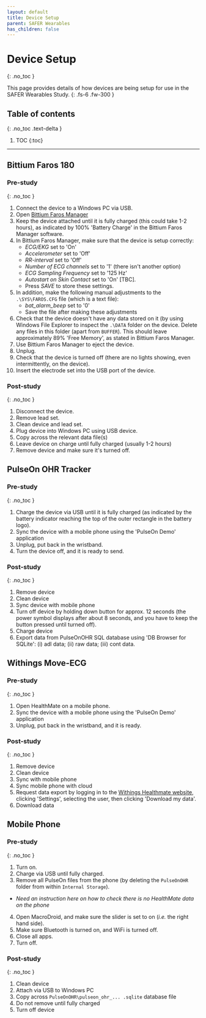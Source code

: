 ```yaml
---
layout: default
title: Device Setup
parent: SAFER Wearables
has_children: false
---
```


# Device Setup
{: .no_toc }

This page provides details of how devices are being setup for use in the SAFER Wearables Study.
{: .fs-6 .fw-300 }

## Table of contents
{: .no_toc .text-delta }

1. TOC
{:toc}

---

## Bittium Faros 180

### Pre-study
{: .no_toc }

1. Connect the device to a Windows PC via USB.
2. Open [Bittium Faros Manager](https://www.bittium.com/medical/support)
3. Keep the device attached until it is fully charged (this could take 1-2 hours), as indicated by 100&#37; 'Battery Charge' in the Bittium Faros Manager software.
4. In Bittium Faros Manager, make sure that the device is setup correctly:
   - _ECG/EKG_ set to 'On'
   - _Accelerometer_ set to 'Off'
   - _RR-interval_ set to 'Off'
   - _Number of ECG channels_ set to '1' (there isn't another option)
   - _ECG Sampling Frequency_ set to '125 Hz'
   - _Autostart on Skin Contact_ set to 'On' [TBC].
   - Press _SAVE_ to store these settings.
5. In addition, make the following manual adjustments to the `.\SYS\FAROS.CFG` file (which is a text file):
   - _bat_alarm_beep_ set to '0'
   - Save the file after making these adjustments
6. Check that the device doesn't have any data stored on it (by using Windows File Explorer to inspect the `.\DATA` folder on the device. Delete any files in this folder (apart from `BUFFER`). This should leave approximately 89&#37; 'Free Memory', as stated in Bittium Faros Manager.
7. Use Bittium Faros Manager to eject the device.
8. Unplug.
9. Check that the device is turned off (there are no lights showing, even intermittently, on the device).
10. Insert the electrode set into the USB port of the device.

### Post-study
{: .no_toc }

1. Disconnect the device.
2. Remove lead set.
3. Clean device and lead set.
4. Plug device into Windows PC using USB device.
5. Copy across the relevant data file(s)
6. Leave device on charge until fully charged (usually 1-2 hours)
7. Remove device and make sure it's turned off.


## PulseOn OHR Tracker

### Pre-study
{: .no_toc }

1. Charge the device via USB until it is fully charged (as indicated by the battery indicator reaching the top of the outer rectangle in the battery logo).
2. Sync the device with a mobile phone using the 'PulseOn Demo' application
3. Unplug, put back in the wristband.
4. Turn the device off, and it is ready to send.

### Post-study
{: .no_toc }

1. Remove device
2. Clean device
3. Sync device with mobile phone
4. Turn off device by holding down button for approx. 12 seconds (the power symbol displays after about 8 seconds, and you have to keep the button pressed until turned off).
5. Charge device
6. Export data from PulseOnOHR SQL database using 'DB Browser for SQLite': (i) adl data; (ii) raw data; (iii) cont data.

## Withings Move-ECG

### Pre-study
{: .no_toc }

1. Open HealthMate on a mobile phone.
2. Sync the device with a mobile phone using the 'PulseOn Demo' application
3. Unplug, put back in the wristband, and it is ready.

### Post-study
{: .no_toc }

1. Remove device
2. Clean device
3. Sync with mobile phone
4. Sync mobile phone with cloud
5. Request data export by logging in to the [Withings Healthmate website](https://healthmate.withings.com/), clicking 'Settings', selecting the user, then clicking 'Download my data'.
6. Download data

## Mobile Phone

### Pre-study
{: .no_toc }

1. Turn on.
2. Charge via USB until fully charged.
3. Remove all PulseOn files from the phone (by deleting the `PulseOnOHR` folder from within `Internal Storage`).
- _Need an instruction here on how to check there is no HealthMate data on the phone_
4. Open MacroDroid, and make sure the slider is set to on (_i.e._ the right hand side).
5. Make sure Bluetooth is turned on, and WiFi is turned off.
3. Close all apps.
4. Turn off.

### Post-study
{: .no_toc }

1. Clean device
2. Attach via USB to Windows PC
3. Copy across `PulseOnOHR\pulseon_ohr_... .sqlite` database file
4. Do not remove until fully charged
5. Turn off device
